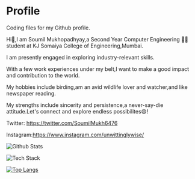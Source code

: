 # Profile
Coding files for my Github profile.





Hi👋,I am Soumil Mukhopadhyay,a Second Year Computer Engineering 🧑‍💻 student at KJ Somaiya College of Engineering,Mumbai.


I am presently engaged in exploring industry-relevant skills.

With a few work experiences under my belt,I want to make a good impact and contribution to the world.


My hobbies include birding,am an avid wildlife lover and watcher,and like newspaper reading.


My strengths include sincerity and persistence,a never-say-die attitude.Let's connect and explore endless possibilites😄!


Twitter:
https://twitter.com/SoumilMukh6476


Instagram:https://www.instagram.com/unwittinglywise/


![Github Stats](https://github-readme-stats.vercel.app/api?username=Soumilgit&theme=tokyonight&show_icons=true)


![Tech Stack](https://github-readme-tech-stack.vercel.app/api?username=Soumilgit&theme=tokyonight&show_icons=true/cards?lineCount=1)



[![Top Langs](https://github-readme-stats.vercel.app/api/top-langs/?username=Soumilgit&layout=pie)](https://github.com/Soumilgit/github-readme-stats)



